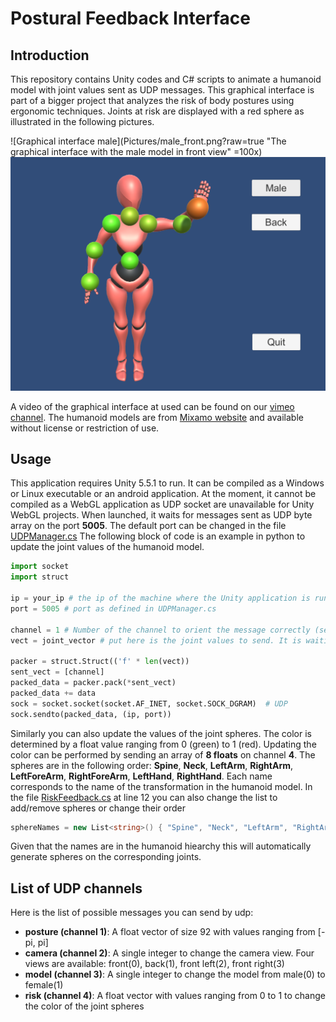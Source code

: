 # Postural Feedback Interface

## Introduction

This repository contains Unity codes and C# scripts to animate a humanoid model with joint values sent as UDP messages.
This graphical interface is part of a bigger project that analyzes the risk of body postures using ergonomic techniques. 
Joints at risk are displayed with a red sphere as illustrated in the following pictures.

![Graphical interface male](Pictures/male_front.png?raw=true "The graphical interface with the male model in front view" =100x)
![Graphical interface female](Pictures/female_front.png?raw=true "The same view with the female model")

A video of the graphical interface at used can be found on our [vimeo channel](https://vimeo.com/163699896). The humanoid models are from [Mixamo website](https://www.mixamo.com/) and available without license or restriction of use. 

## Usage

This application requires Unity 5.5.1 to run.
It can be compiled as a Windows or Linux executable or an android application.
At the moment, it cannot be compiled as a WebGL application as UDP socket are unavailable for Unity WebGL projects.
When launched, it waits for messages sent as UDP byte array on the port **5005**.
The default port can be changed in the file [UDPManager.cs](Assets/Scripts/UDPManager.cs)
The following block of code is an example in python to update the joint values of the humanoid model.

```python
import socket
import struct

ip = your_ip # the ip of the machine where the Unity application is running
port = 5005 # port as defined in UDPManager.cs

channel = 1 # Number of the channel to orient the message correctly (see below)
vect = joint_vector # put here is the joint values to send. It is waiting for an array of 92 floats.

packer = struct.Struct(('f' * len(vect))
sent_vect = [channel]
packed_data = packer.pack(*sent_vect)
packed_data += data
sock = socket.socket(socket.AF_INET, socket.SOCK_DGRAM)  # UDP
sock.sendto(packed_data, (ip, port))
```

Similarly you can also update the values of the joint spheres.
The color is determined by a float value ranging from 0 (green) to 1 (red).
Updating the color can be performed by sending an array of **8 floats** on channel **4**.
The spheres are in the following order:
**Spine**, **Neck**, **LeftArm**, **RightArm**, **LeftForeArm**, **RightForeArm**, **LeftHand**, **RightHand**.
Each name corresponds to the name of the transformation in the humanoid model.
In the file [RiskFeedback.cs](Assets/Scripts/RiskFeedback.cs) at line 12 you can also change the list to add/remove spheres or change their order

```C#
sphereNames = new List<string>() { "Spine", "Neck", "LeftArm", "RightArm", "LeftForeArm", "RightForeArm", "LeftFoot", "RightFoot"};
```

Given that the names are in the humanoid hiearchy this will automatically generate spheres on the corresponding joints.

## List of UDP channels

Here is the list of possible messages you can send by udp:
- **posture (channel 1)**: A float vector of size 92 with values ranging from [-pi, pi]
- **camera (channel 2)**: A single integer to change the camera view. Four views are available: front(0), back(1), front left(2), front right(3)
- **model (channel 3)**: A single integer to change the model from male(0) to female(1)
- **risk (channel 4)**: A float vector with values ranging from 0 to 1 to change the color of the joint spheres
